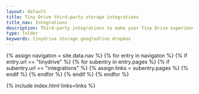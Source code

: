 ```yaml
---
layout: default
title: Tiny Drive third-party storage integrations
title_nav: Integrations
description: Third-party integrations to make your Tiny Drive experience smooth with the technologies you use.
type: folder
keywords: tinydrive storage googledrive dropbox
---
```

{% assign navigaton = site.data.nav %}
{% for entry in navigaton %}
  {% if entry.url == "tinydrive" %}
    {% for subentry in entry.pages %}
      {% if subentry.url == "integrations" %}
        {% assign links = subentry.pages %}
      {% endif %}
    {% endfor %}
  {% endif %}
{% endfor %}

{% include index.html links=links %}


